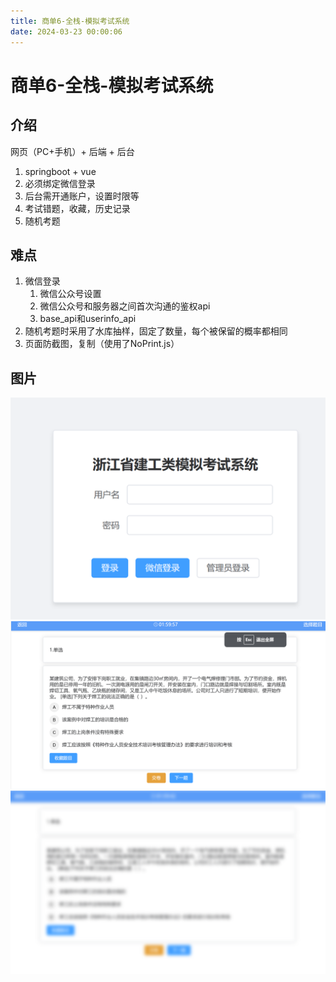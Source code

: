 ```yaml
---
title: 商单6-全栈-模拟考试系统
date: 2024-03-23 00:00:06
---
```


# 商单6-全栈-模拟考试系统

## 介绍

网页（PC+手机）+ 后端 + 后台

1. springboot + vue
2. 必须绑定微信登录
3. 后台需开通账户，设置时限等
4. 考试错题，收藏，历史记录
5. 随机考题

## 难点
1. 微信登录
   1. 微信公众号设置
   2. 微信公众号和服务器之间首次沟通的鉴权api
   3. base_api和userinfo_api
2. 随机考题时采用了水库抽样，固定了数量，每个被保留的概率都相同
3. 页面防截图，复制（使用了NoPrint.js）

## 图片

![alt text](attachments/商单6-全栈-模拟考试系统/image.png)
![alt text](attachments/商单6-全栈-模拟考试系统/image-1.png)
![alt text](attachments/商单6-全栈-模拟考试系统/image-2.png)